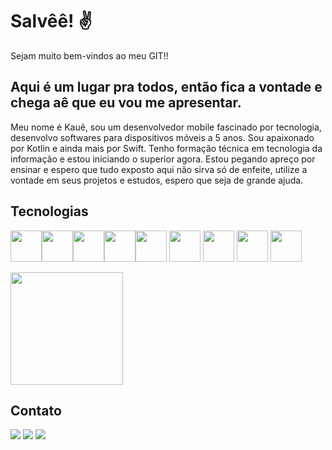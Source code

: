 # Salvêê! ✌️
Sejam muito bem-vindos ao meu GIT!! 

## Aqui é um lugar pra todos, então fica a vontade e chega aê que eu vou me apresentar.
Meu nome é Kauê, sou um desenvolvedor mobile fascinado por tecnologia, desenvolvo softwares para dispositivos móveis a 5 anos. Sou apaixonado por Kotlin e ainda mais por Swift. Tenho formação técnica em tecnologia da informação e estou iniciando o superior agora. Estou pegando apreço por ensinar e espero que tudo exposto aqui não sirva só de enfeite, utilize a vontade em seus projetos e estudos, espero que seja de grande ajuda. 

## Tecnologias 
<img src="https://cdn.jsdelivr.net/gh/devicons/devicon/icons/androidstudio/androidstudio-original.svg" width="50" height="50"/><img src="https://cdn.jsdelivr.net/gh/devicons/devicon/icons/android/android-plain.svg" width="50" height="50" /><img src="https://cdn.jsdelivr.net/gh/devicons/devicon/icons/java/java-original.svg" width="50" height="50"/><img src="https://cdn.jsdelivr.net/gh/devicons/devicon/icons/kotlin/kotlin-original.svg" width="50" height="50"/><img src="https://cdn.jsdelivr.net/gh/devicons/devicon/icons/xcode/xcode-original.svg" width="50" height="50"/> <img src="https://cdn.jsdelivr.net/gh/devicons/devicon/icons/apple/apple-original.svg" width="50" height="50"/> <img src="https://cdn.jsdelivr.net/gh/devicons/devicon/icons/objectivec/objectivec-plain.svg" width="50" height="50"/> <img src="https://cdn.jsdelivr.net/gh/devicons/devicon/icons/swift/swift-original.svg" width="50" height="50"/> <img src="https://cdn.jsdelivr.net/gh/devicons/devicon/icons/git/git-original.svg" width="50" height="50"/>

<div>
<a href="https://github.com/kaueludovico">
<img height="180em" src="https://github-readme-stats.vercel.app/api/top-langs/?username=kaueludovico&layout=compact&langs_count=7&theme=dracula"/></a>
<!-- <img height="180em" src="https://github-readme-stats.vercel.app/api?username=kaueludovico-aqui&show_icons=true&theme=dracula&include_all_commits=true&count_private=true"/> -->
</div>

## Contato

<div>
          <a href="https://www.linkedin.com/in/kau%C3%AA-camargo-ludovico-437a2a159/" target="_blank"><img src="https://img.shields.io/badge/-LinkedIn-%230077B5?style=for-the-badge&logo=linkedin&logoColor=white" target="_blank"></a>   
          <a href="https://www.youtube.com/channel/UCBYi0UV-kaFw_sEphqRvegw" target="_blank"><img src="https://img.shields.io/badge/YouTube-FF0000?style=for-the-badge&logo=youtube&logoColor=white" target="_blank"></a>
          <a href="https://instagram.com/breakpointmobile" target="_blank"><img src="https://img.shields.io/badge/-Instagram-%23E4405F?style=for-the-badge&logo=instagram&logoColor=white" target="_blank"></a>
</div>


          
          
          
          
          
  
